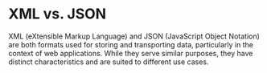 # XML vs. JSON
XML (eXtensible Markup Language) and JSON (JavaScript Object Notation) are both formats used for storing and transporting data, particularly in the context of web applications. While they serve similar purposes, they have distinct characteristics and are suited to different use cases.